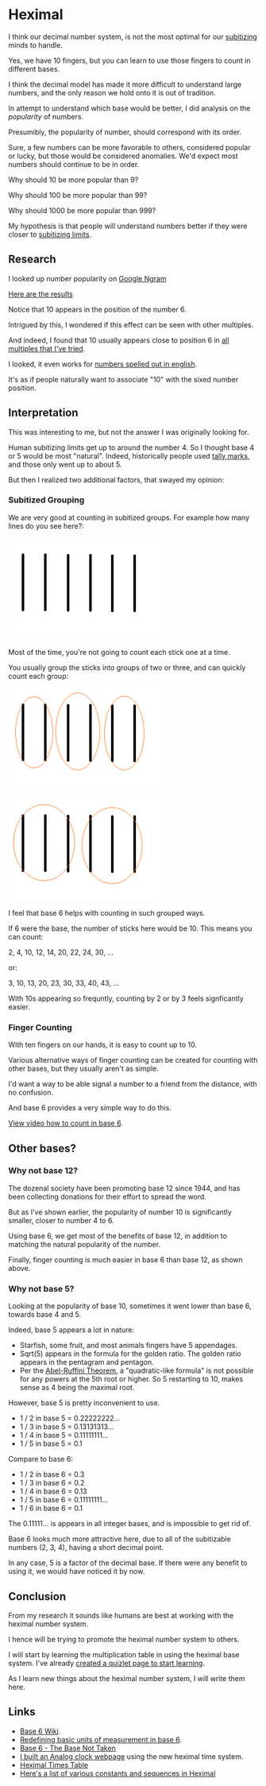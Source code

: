 # Heximal

I think our decimal number system, is not the most optimal for our [subitizing](https://en.wikipedia.org/wiki/Subitizing) minds to handle.

Yes, we have 10 fingers, but you can learn to use those fingers to count in different bases.

I think the decimal model has made it more difficult to understand large numbers, and the only reason we hold onto it is out of tradition.

In attempt to understand which base would be better, I did analysis on the *popularity* of numbers.

Presumibly, the popularity of number, should correspond with its order.

Sure, a few numbers can be more favorable to others, considered popular or lucky, but those would be considered anomalies. We'd expect most numbers should continue to be in order.

Why should 10 be more popular than 9?

Why should 100 be more popular than 99?

Why should 1000 be more popular than 999?

My hypothesis is that people will understand numbers better if they were closer to [subitizing limits](https://en.wikipedia.org/wiki/Subitizing).

## Research

I looked up number popularity on [Google Ngram](https://books.google.com/ngrams)

[Here are the results](stats.md)

Notice that 10 appears in the position of the number 6.

Intrigued by this, I wondered if this effect can be seen with other multiples.

And indeed, I found that 10 usually appears close to position 6 in [all multiples that I've tried](stats-multiples.md).

I looked, it even works for [numbers spelled out in english](stats-english.md).

It's as if people naturally want to associate "10" with the sixed number position.

## Interpretation

This was interesting to me, but not the answer I was originally looking for.

Human subitizing limits get up to around the number 4. So I thought base 4 or 5 would be most "natural". Indeed, historically people used [tally marks](https://en.wikipedia.org/wiki/Tally_marks), and those only went up to about 5.

But then I realized two additional factors, that swayed my opinion:

### Subitized Grouping

We are very good at counting in subitized groups. For example how many lines do you see here?:

![Sticks](sticks1.png)

Most of the time, you're not going to count each stick one at a time.

You usually group the sticks into groups of two or three, and can quickly count each group:

![Sticks](sticks2.png)

![Sticks](sticks3.png)

I feel that base 6 helps with counting in such grouped ways.

If 6 were the base, the number of sticks here would be 10. This means you can count:

2, 4, 10, 12, 14, 20, 22, 24, 30, ...

or:

3, 10, 13, 20, 23, 30, 33, 40, 43, ...

With 10s appearing so frequntly, counting by 2 or by 3 feels signficantly easier.

### Finger Counting

With ten fingers on our hands, it is easy to count up to 10.

Various alternative ways of finger counting can be created for counting with other bases, but they usually aren't as simple.

I'd want a way to be able signal a number to a friend from the distance, with no confusion.

And base 6 provides a very simple way to do this.

[View video how to count in base 6](https://www.youtube.com/watch?v=VXw40fzWeu0).

## Other bases?

### Why not base 12?

The dozenal society have been promoting base 12 since 1944, and has been collecting donations for their effort to spread the word.

But as I've shown earlier, the popularity of number 10 is significantly smaller, closer to number 4 to 6.

Using base 6, we get most of the benefits of base 12, in addition to matching the natural popularity of the number.

Finally, finger counting is much easier in base 6 than base 12, as shown above.

### Why not base 5?

Looking at the popularity of base 10, sometimes it went lower than base 6, towards base 4 and 5.

Indeed, base 5 appears a lot in nature:

* Starfish, some fruit, and most animals fingers have 5 appendages.
* Sqrt(5) appears in the formula for the golden ratio. The golden ratio appears in the pentagram and pentagon.
* Per the [Abel-Ruffini Theorem](https://en.wikipedia.org/wiki/Abel%E2%80%93Ruffini_theorem), a "quadratic-like formula" is not possible for any powers at the 5th root or higher. So 5 restarting to 10, makes sense as 4 being the maximal root.

However, base 5 is pretty inconvenient to use.

* 1 / 2 in base 5 = 0.22222222...
* 1 / 3 in base 5 = 0.13131313...
* 1 / 4 in base 5 = 0.11111111...
* 1 / 5 in base 5 = 0.1

Compare to base 6:

* 1 / 2 in base 6 = 0.3
* 1 / 3 in base 6 = 0.2
* 1 / 4 in base 6 = 0.13
* 1 / 5 in base 6 = 0.11111111...
* 1 / 6 in base 6 = 0.1

The 0.11111... is appears in all integer bases, and is impossible to get rid of.

Base 6 looks much more attractive here, due to all of the subitizable numbers (2, 3, 4), having a short decimal point.

In any case, 5 is a factor of the decimal base. If there were any benefit to using it, we would have noticed it by now.

## Conclusion

From my research it sounds like humans are best at working with the heximal number system.

I hence will be trying to promote the heximal number system to others.

I will start by learning the multiplication table in using the heximal base system. I've already [created a quizlet page to start learning](https://quizlet.com/305883769/multiplying-base-6-result-up-to-100-flash-cards/).

As I learn new things about the heximal number system, I will write them here.

## Links

* [Base 6 Wiki](https://en.wikipedia.org/wiki/Senary).
* [Redefining basic units of measurement in base 6](http://shacktoms.org/base-six/base-six.htm).
* [Base 6 - The Base Not Taken](http://wiki.c2.com/?BaseSix)
* [I built an Analog clock webpage](clock.htm) using the new heximal time system.
* [Heximal Times Table](times-table.md)
* [Here's a list of various constants and sequences in Heximal](list-of-numbers)
